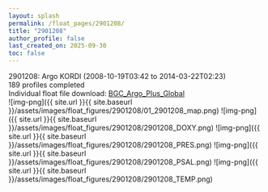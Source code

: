 ```yaml
---
layout: splash
permalink: /float_pages/2901208/
title: "2901208"
author_profile: false
last_created_on: 2025-09-30
toc: false
---
```

 
2901208: Argo KORDI (2008-10-19T03:42 to 2014-03-22T02:23)\
189 profiles completed\
Individual float file download: [BGC_Argo_Plus_Global](https://ftp.soest.hawaii.edu/bgc_argo_plus/Individual_Floats/outliers_removed/2901208_Sprof_processed.nc)\
![img-png]({{ site.url }}{{ site.baseurl }}/assets/images/float_figures/2901208/01_2901208_map.png)
![img-png]({{ site.url }}{{ site.baseurl }}/assets/images/float_figures/2901208/2901208_DOXY.png)
![img-png]({{ site.url }}{{ site.baseurl }}/assets/images/float_figures/2901208/2901208_PRES.png)
![img-png]({{ site.url }}{{ site.baseurl }}/assets/images/float_figures/2901208/2901208_PSAL.png)
![img-png]({{ site.url }}{{ site.baseurl }}/assets/images/float_figures/2901208/2901208_TEMP.png)
